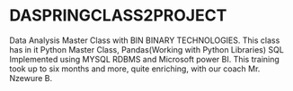 # DASPRINGCLASS2PROJECT
Data Analysis Master Class with BIN BINARY TECHNOLOGIES. This class has in it Python Master Class, Pandas(Working with Python Libraries) SQL Implemented using MYSQL RDBMS and Microsoft power BI. This training took up to six months and more, quite enriching, with our coach Mr. Nzewure B.
